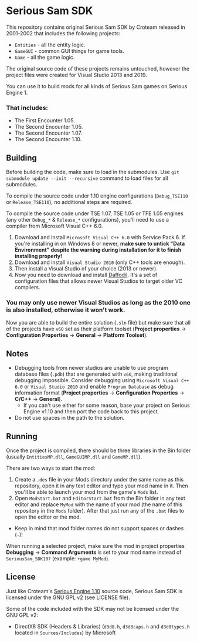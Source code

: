 # Serious Sam SDK
This repository contains original Serious Sam SDK by Croteam released in 2001-2002 that includes the following projects:

* `Entities` - all the entity logic.
* `GameGUI` - common GUI things for game tools.
* `Game` - all the game logic.

The original source code of these projects remains untouched, however the project files were created for Visual Studio 2013 and 2019.

You can use it to build mods for all kinds of Serious Sam games on Serious Engine 1.

### That includes:
- The First Encounter 1.05.
- The Second Encounter 1.05.
- The Second Encounter 1.07.
- The Second Encounter 1.10.

## Building

Before building the code, make sure to load in the submodules. Use `git submodule update --init --recursive` command to load files for all submodules.

To compile the source code under 1.10 engine configurations (`Debug_TSE110` or `Release_TSE110`), no additional steps are required.

To compile the source code under TSE 1.07, TSE 1.05 or TFE 1.05 engines (any other `Debug_*` & `Release_*` configurations), you'll need to use a compiler from Microsoft Visual C++ 6.0.

1. Download and install `Microsoft Visual C++ 6.0` with Service Pack 6. If you're installing in on Windows 8 or newer, **make sure to untick "Data Environment" despite the warning during installation for it to finish installing properly!**
2. Download and install `Visual Studio 2010` (only C++ tools are enough).
3. Then install a Visual Studio of your choice (2013 or newer).
4. Now you need to download and install [Daffodil](https://github.com/DreamyCecil/SeriousSam_SDK107/releases/download/daffodil/daffodil.zip). It's a set of configuration files that allows newer Visual Studios to target older VC compilers.

### You may only use newer Visual Studios as long as the 2010 one is also installed, otherwise it won't work.

Now you are able to build the entire solution (`.sln` file) but make sure that all of the projects have `v60` set as their platform toolset (**Project properties** -> **Configuration Properties** -> **General** -> **Platform Toolset**).

## Notes
- Debugging tools from newer studios are unable to use program database files (`.pdb`) that are generated with `v60`, making traditional debugging impossible. Consider debugging using `Microsoft Visual C++ 6.0` or `Visual Studio 2010` and enable `Program Database` as debug information format (**Project properties** -> **Configuration Properties** -> **C/C++** -> **General**).
  - If you can't use either for some reason, base your project on Serious Engine v1.10 and then port the code back to this project.
- Do not use spaces in the path to the solution.

## Running

Once the project is compiled, there should be three libraries in the Bin folder (usually `EntitiesMP.dll`, `GameGUIMP.dll` and `GameMP.dll`).

There are two ways to start the mod:
1. Create a `.des` file in your Mods directory under the same name as this repository, open it in any text editor and type your mod name in it. Then you'll be able to launch your mod from the game's `Mods` list.
2. Open `ModStart.bat` and `EditorStart.bat` from the Bin folder in any text editor and replace `MyMod` with the name of your mod (the name of this repository in the `Mods` folder). After that just run any of the `.bat` files to open the editor or the mod.
  - Keep in mind that mod folder names do not support spaces or dashes (`-`)!

When running a selected project, make sure the mod in project properties **Debugging** -> **Command Arguments** is set to your mod name instead of `SeriousSam_SDK107` (example: `+game MyMod`).

## License

Just like Croteam's [Serious Engine 1.10](https://github.com/Croteam-official/Serious-Engine) source code, Serious Sam SDK is licensed under the GNU GPL v2 (see LICENSE file).

Some of the code included with the SDK may not be licensed under the GNU GPL v2:

* DirectX8 SDK (Headers & Libraries) (`d3d8.h`, `d3d8caps.h` and `d3d8types.h` located in `Sources/Includes`) by Microsoft
